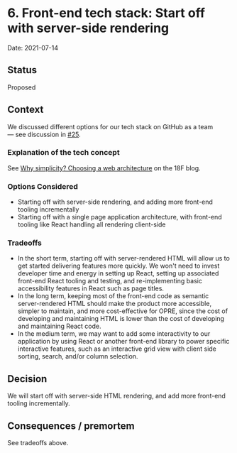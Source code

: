 # 6. Front-end tech stack: Start off with server-side rendering

Date: 2021-07-14

## Status

Proposed

## Context

We discussed different options for our tech stack on GitHub as a team — see discussion in [#25](https://github.com/18F/OPRE-Unicorn/issues/25). 

### Explanation of the tech concept

See [Why simplicity? Choosing a web architecture](https://18f.gsa.gov/2021/04/05/why_simplicity_choosing_a_web_architecture/) on the 18F blog.

### Options Considered 

* Starting off with server-side rendering, and adding more front-end tooling incrementally
* Starting off with a single page application architecture, with front-end tooling like React handling all rendering client-side

### Tradeoffs 

* In the short term, starting off with server-rendered HTML will allow us to get started delivering features more quickly. We won't need to invest developer time and energy in setting up React, setting up associated front-end React tooling and testing, and re-implementing basic accessibility features in React such as page titles.
* In the long term, keeping most of the front-end code as semantic server-rendered HTML should make the product more accessible, simpler to maintain, and more cost-effective for OPRE, since the cost of developing and maintaining HTML is lower than the cost of developing and maintaining React code.
* In the medium term, we may want to add some interactivity to our application by using React or another front-end library to power specific interactive features, such as an interactive grid view with client side sorting, search, and/or column selection.

## Decision

We will start off with server-side HTML rendering, and add more front-end tooling incrementally. 

## Consequences / premortem

See tradeoffs above.
